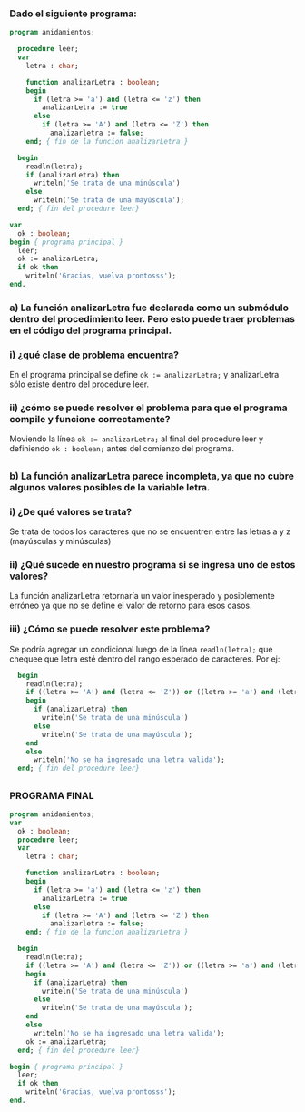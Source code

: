 ### Dado el siguiente programa:
```pascal
program anidamientos;

  procedure leer;
  var
    letra : char;

    function analizarLetra : boolean;
    begin
      if (letra >= 'a') and (letra <= 'z') then
        analizarLetra := true
      else
        if (letra >= 'A') and (letra <= 'Z') then
          analizarletra := false;
    end; { fin de la funcion analizarLetra }

  begin
    readln(letra);
    if (analizarLetra) then
      writeln('Se trata de una minúscula')
    else
      writeln('Se trata de una mayúscula');
  end; { fin del procedure leer}

var
  ok : boolean;
begin { programa principal }
  leer;
  ok := analizarLetra;
  if ok then
    writeln('Gracias, vuelva prontosss');
end.
```
### a) La función analizarLetra fue declarada como un submódulo dentro del procedimiento leer. Pero esto puede traer problemas en el código del programa principal.
### i) ¿qué clase de problema encuentra?
En el programa principal se define `ok := analizarLetra;` y analizarLetra sólo existe dentro del procedure leer.

### ii) ¿cómo se puede resolver el problema para que el programa compile y funcione correctamente?
Moviendo la línea `ok := analizarLetra;` al final del procedure leer y definiendo `ok : boolean;` antes del comienzo del programa.
##
### b) La función analizarLetra parece incompleta, ya que no cubre algunos valores posibles de la variable letra.
### i) ¿De qué valores se trata?
Se trata de todos los caracteres que no se encuentren entre las letras a y z (mayúsculas y minúsculas)

### ii) ¿Qué sucede en nuestro programa si se ingresa uno de estos valores?
La función analizarLetra retornaría un valor inesperado y posiblemente erróneo ya que no se define el valor de retorno para esos casos.

### iii) ¿Cómo se puede resolver este problema?
Se podría agregar un condicional luego de la línea `readln(letra);` que chequee que letra esté dentro del rango esperado de caracteres. Por ej:
```pascal
  begin
    readln(letra);
    if ((letra >= 'A') and (letra <= 'Z')) or ((letra >= 'a') and (letra <= 'z')) then
    begin
      if (analizarLetra) then
        writeln('Se trata de una minúscula')
      else
        writeln('Se trata de una mayúscula');
    end
    else
      writeln('No se ha ingresado una letra valida');  
  end; { fin del procedure leer}
```
##
### PROGRAMA FINAL
```pascal
program anidamientos;
var
  ok : boolean;
  procedure leer;
  var
    letra : char;

    function analizarLetra : boolean;
    begin
      if (letra >= 'a') and (letra <= 'z') then
        analizarLetra := true
      else
        if (letra >= 'A') and (letra <= 'Z') then
          analizarletra := false;
    end; { fin de la funcion analizarLetra }

  begin
    readln(letra);
    if ((letra >= 'A') and (letra <= 'Z')) or ((letra >= 'a') and (letra <= 'z')) then
    begin
      if (analizarLetra) then
        writeln('Se trata de una minúscula')
      else
        writeln('Se trata de una mayúscula');
    end
    else
      writeln('No se ha ingresado una letra valida');  
    ok := analizarLetra;
  end; { fin del procedure leer}

begin { programa principal }
  leer;
  if ok then
    writeln('Gracias, vuelva prontosss');
end.
```
